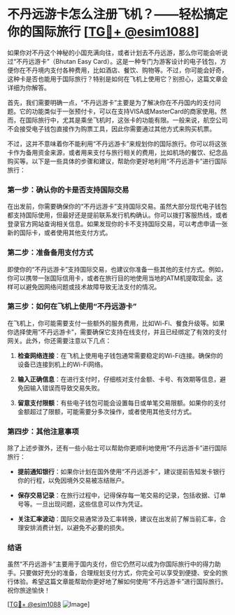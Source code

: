 # 不丹远游卡怎么注册飞机？——轻松搞定你的国际旅行 [[TG💪+ @esim1088](https://t.me/s/esim1088)]

如果你对不丹这个神秘的小国充满向往，或者计划去不丹远游，那么你可能会听说过“不丹远游卡”（Bhutan Easy Card）。这是一种专门为游客设计的电子钱包，方便你在不丹境内支付各种费用，比如酒店、餐饮、购物等。不过，你可能会好奇，这种卡是否也能用于国际旅行？特别是如何在飞机上使用它？别担心，这篇文章会详细为你解答。

首先，我们需要明确一点，“不丹远游卡”主要是为了解决你在不丹国内的支付问题。它的功能类似于一张预付卡，可以在支持VISA或MasterCard的商家使用。然而，在国际旅行中，尤其是乘坐飞机时，这张卡的功能有限。一般来说，航空公司不会接受电子钱包直接作为购票工具，因此你需要通过其他方式来购买机票。

不过，这并不意味着你不能利用“不丹远游卡”来规划你的国际旅行。你可以将这张卡作为备用资金来源，或者用来支付与旅行相关的费用，比如机场的餐饮、纪念品购买等。以下是一些具体的步骤和建议，帮助你更好地利用“不丹远游卡”进行国际旅行：

### 第一步：确认你的卡是否支持国际交易

在出发前，你需要确保你的“不丹远游卡”支持国际交易。虽然大部分现代电子钱包都支持国际使用，但最好还是提前联系发行机构确认。你可以拨打客服热线，或者登录官方网站查询相关信息。如果发现你的卡不支持国际交易，可以考虑申请一张新的国际卡，或者使用其他支付方式。

### 第二步：准备备用支付方式

即使你的“不丹远游卡”支持国际交易，也建议你准备一些其他的支付方式。例如，你可以携带一张国际信用卡，或者在旅行目的地使用当地的ATM机提取现金。这样可以避免因网络问题或技术故障导致无法支付的情况。

### 第三步：如何在飞机上使用“不丹远游卡”

在飞机上，你可能需要支付一些额外的服务费用，比如Wi-Fi、餐食升级等。如果你选择使用“不丹远游卡”，需要确保它支持在线支付，并且已经绑定了有效的支付网关。此外，你还需要注意以下几点：

1. **检查网络连接**：在飞机上使用电子钱包通常需要稳定的Wi-Fi连接。确保你的设备已连接到机上的Wi-Fi网络。
   
2. **输入正确信息**：在进行支付时，仔细核对支付金额、卡号、有效期等信息，避免因输入错误而导致交易失败。

3. **留意支付限额**：有些电子钱包可能会设置每日或单笔交易限额。如果你的支付金额超过了限额，可能需要分多次操作，或者使用其他支付方式。

### 第四步：其他注意事项

除了上述步骤外，还有一些小贴士可以帮助你更顺利地使用“不丹远游卡”进行国际旅行：

- **提前通知银行**：如果你计划在国外使用“不丹远游卡”，建议提前告知发卡银行你的行程，以免因境外交易被冻结账户。
  
- **保存交易记录**：在旅行过程中，记得保存每一笔交易的记录，包括收据、订单号等。一旦出现问题，这些信息可以作为凭证。

- **关注汇率波动**：国际交易通常涉及汇率转换，建议在出发前了解当前汇率，合理安排消费计划，以避免不必要的损失。

### 结语

虽然“不丹远游卡”主要用于国内支付，但它仍然可以成为你国际旅行中的得力助手。只要做好充分的准备，合理规划支付方式，你完全可以享受到便捷、安全的旅行体验。希望这篇文章能帮助你更好地了解如何使用“不丹远游卡”进行国际旅行。祝你旅途愉快！

[[TG💪+ @esim1088](https://t.me/s/esim1088) ![Image](https://i.postimg.cc/4NQfJmqS/Snipaste-2025-05-13-00-14-12.png)]